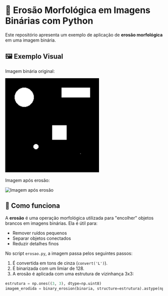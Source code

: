 # 🧱 Erosão Morfológica em Imagens Binárias com Python

Este repositório apresenta um exemplo de aplicação de **erosão morfológica** em uma imagem binária.

## 🖼️ Exemplo Visual

Imagem binária original:

<img src="6.png" alt="Imagem binária original" width="300"/>

Imagem após erosão:

<img src="image.png" alt="Imagem após erosão" width="300"/>

## 🧠 Como funciona

A **erosão** é uma operação morfológica utilizada para "encolher" objetos brancos em imagens binárias. Ela é útil para:

- Remover ruídos pequenos
- Separar objetos conectados
- Reduzir detalhes finos

No script `erosao.py`, a imagem passa pelos seguintes passos:

1. É convertida em tons de cinza (`convert('L')`).
2. É binarizada com um limiar de 128.
3. A erosão é aplicada com uma estrutura de vizinhança 3x3:

```python
estrutura = np.ones((3, 3), dtype=np.uint8)
imagem_erodida = binary_erosion(binaria, structure=estrutura).astype(np.uint8)
